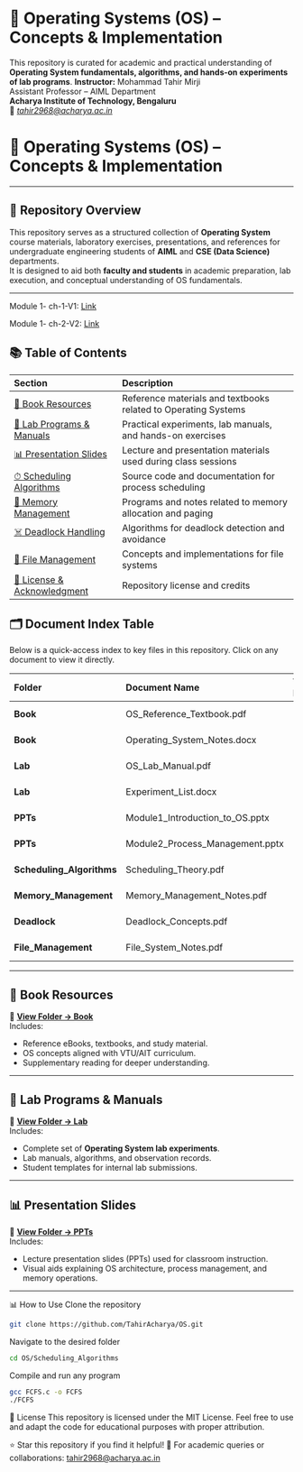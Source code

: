 # 🧠 Operating Systems (OS) – Concepts & Implementation
This repository is curated for academic and practical understanding of **Operating System fundamentals, algorithms, and hands-on experiments of lab programs**.
**Instructor:** Mohammad Tahir Mirji  
Assistant Professor – AIML Department  
**Acharya Institute of Technology, Bengaluru**  
📧 *tahir2968@acharya.ac.in*  

# 🧠 Operating Systems (OS) – Concepts & Implementation

---

## 📘 Repository Overview

This repository serves as a structured collection of **Operating System** course materials, laboratory exercises, presentations, and references for undergraduate engineering students of **AIML** and **CSE (Data Science)** departments.  
It is designed to aid both **faculty and students** in academic preparation, lab execution, and conceptual understanding of OS fundamentals.

---
Module 1- ch-1-V1: [Link](https://docs.google.com/presentation/d/1PkiFAAHL4q7UAi9jkXfaF31r-pfXwkL6/edit?usp=sharing&ouid=102189640680844426038&rtpof=true&sd=true)

Module 1- ch-2-V2: [Link](https://docs.google.com/presentation/d/1SzKSyyd4E6jatnVnZGukljUPfMLJCXCH/edit?usp=sharing&ouid=102189640680844426038&rtpof=true&sd=true)


## 📚 Table of Contents

| Section | Description |
|:--------|:-------------|
| [📖 Book Resources](#-book-resources) | Reference materials and textbooks related to Operating Systems |
| [🧪 Lab Programs & Manuals](#-lab-programs--manuals) | Practical experiments, lab manuals, and hands-on exercises |
| [📊 Presentation Slides](#-presentation-slides) | Lecture and presentation materials used during class sessions |
| [⏱ Scheduling Algorithms](#-scheduling-algorithms) | Source code and documentation for process scheduling |
| [🧠 Memory Management](#-memory-management) | Programs and notes related to memory allocation and paging |
| [☠️ Deadlock Handling](#-deadlock-handling) | Algorithms for deadlock detection and avoidance |
| [📂 File Management](#-file-management) | Concepts and implementations for file systems |
| [📜 License & Acknowledgment](#-license--acknowledgment) | Repository license and credits |

## 🗂️ Document Index Table

Below is a quick-access index to key files in this repository. Click on any document to view it directly.

| Folder | Document Name | Type / Format | Link |
|:-------|:---------------|:---------------|:------|
| **Book** | OS_Reference_Textbook.pdf | PDF | [View File](https://github.com/TahirAcharya/OS/blob/main/Book/OS_Reference_Textbook.pdf) |
| **Book** | Operating_System_Notes.docx | DOCX | [View File](https://github.com/TahirAcharya/OS/blob/main/Book/Operating_System_Notes.docx) |
| **Lab** | OS_Lab_Manual.pdf | PDF | [View File](https://github.com/TahirAcharya/OS/blob/main/Lab/OS_Lab_Manual.pdf) |
| **Lab** | Experiment_List.docx | DOCX | [View File](https://github.com/TahirAcharya/OS/blob/main/Lab/Experiment_List.docx) |
| **PPTs** | Module1_Introduction_to_OS.pptx | PPTX | [View File](https://github.com/TahirAcharya/OS/blob/main/PPTs/Module1_Introduction_to_OS.pptx) |
| **PPTs** | Module2_Process_Management.pptx | PPTX | [View File](https://github.com/TahirAcharya/OS/blob/main/PPTs/Module2_Process_Management.pptx) |
| **Scheduling_Algorithms** | Scheduling_Theory.pdf | PDF | [View File](https://github.com/TahirAcharya/OS/blob/main/Scheduling_Algorithms/Scheduling_Theory.pdf) |
| **Memory_Management** | Memory_Management_Notes.pdf | PDF | [View File](https://github.com/TahirAcharya/OS/blob/main/Memory_Management/Memory_Management_Notes.pdf) |
| **Deadlock** | Deadlock_Concepts.pdf | PDF | [View File](https://github.com/TahirAcharya/OS/blob/main/Deadlock/Deadlock_Concepts.pdf) |
| **File_Management** | File_System_Notes.pdf | PDF | [View File](https://github.com/TahirAcharya/OS/blob/main/File_Management/File_System_Notes.pdf) |



---

## 📖 Book Resources

📂 **[View Folder → Book](https://github.com/TahirAcharya/OS/tree/main/Book)**  
Includes:
- Reference eBooks, textbooks, and study material.
- OS concepts aligned with VTU/AIT curriculum.
- Supplementary reading for deeper understanding.

---

## 🧪 Lab Programs & Manuals

📂 **[View Folder → Lab](https://github.com/TahirAcharya/OS/tree/main/Lab)**  
Includes:
- Complete set of **Operating System lab experiments**.
- Lab manuals, algorithms, and observation records.
- Student templates for internal lab submissions.

---

## 📊 Presentation Slides

📂 **[View Folder → PPTs](https://github.com/TahirAcharya/OS/tree/main/PPTs)**  
Includes:
- Lecture presentation slides (PPTs) used for classroom instruction.
- Visual aids explaining OS architecture, process management, and memory operations.

---

📊 How to Use
Clone the repository
```bash
git clone https://github.com/TahirAcharya/OS.git
```

Navigate to the desired folder
```bash
cd OS/Scheduling_Algorithms
```
Compile and run any program

```bash
gcc FCFS.c -o FCFS
./FCFS
```
📜 License
This repository is licensed under the MIT License.
Feel free to use and adapt the code for educational purposes with proper attribution.

⭐ Star this repository if you find it helpful!
📧 For academic queries or collaborations: tahir2968@acharya.ac.in



